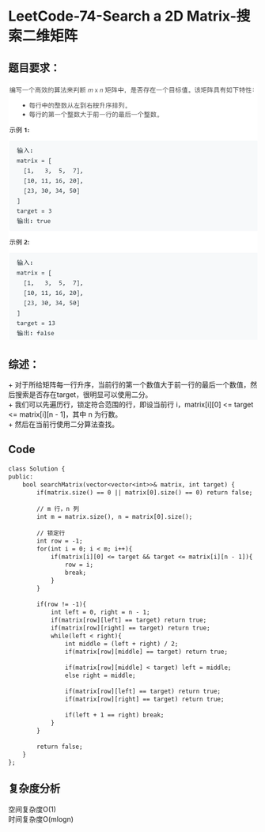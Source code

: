 # LeetCode-74-Search a 2D Matrix-搜索二维矩阵

## 题目要求：
![avatar](https://github.com/JakeChanFangZiyuan20/MyLeetCode/blob/master/img/74.png)

## 综述：  
\+ 对于所给矩阵每一行升序，当前行的第一个数值大于前一行的最后一个数值，然后搜索是否存在target，很明显可以使用二分。  
\+ 我们可以先遍历行，锁定符合范围的行，即设当前行 i，matrix[i][0] <= target <= matrix[i][n - 1]，其中 n 为行数。  
\+ 然后在当前行使用二分算法查找。

## Code
```
class Solution {
public:
    bool searchMatrix(vector<vector<int>>& matrix, int target) {
        if(matrix.size() == 0 || matrix[0].size() == 0) return false;

        // m 行，n 列
        int m = matrix.size(), n = matrix[0].size();

        // 锁定行
        int row = -1;
        for(int i = 0; i < m; i++){
            if(matrix[i][0] <= target && target <= matrix[i][n - 1]){
                row = i;
                break;
            }
        }

        if(row != -1){
            int left = 0, right = n - 1;
            if(matrix[row][left] == target) return true;
            if(matrix[row][right] == target) return true;
            while(left < right){
                int middle = (left + right) / 2;
                if(matrix[row][middle] == target) return true;

                if(matrix[row][middle] < target) left = middle;
                else right = middle;

                if(matrix[row][left] == target) return true;
                if(matrix[row][right] == target) return true;

                if(left + 1 == right) break;
            }
        }

        return false;
    }
};
```


## 复杂度分析
空间复杂度O(1)  
时间复杂度O(mlogn)

